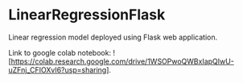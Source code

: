 # LinearRegressionFlask
Linear regression model deployed using Flask web application.

Link to google colab notebook: ![https://colab.research.google.com/drive/1WSOPwoQWBxIapQIwU-uZFnj_CFIOXvI6?usp=sharing].
